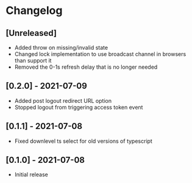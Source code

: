 # Changelog

## [Unreleased]

- Added throw on missing/invalid state
- Changed lock implementation to use broadcast channel in browsers than support it
- Removed the 0-1s refresh delay that is no longer needed

## [0.2.0] - 2021-07-09

- Added post logout redirect URL option
- Stopped logout from triggering access token event

## [0.1.1] - 2021-07-08

- Fixed downlevel ts select for old versions of typescript

## [0.1.0] - 2021-07-08

- Initial release
